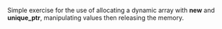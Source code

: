 Simple exercise for the use of allocating a dynamic array with **new** and **unique_ptr**, manipulating values then releasing the memory.